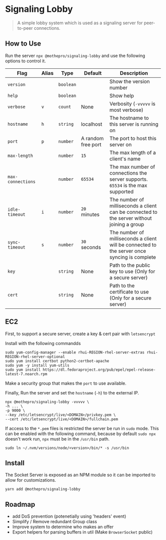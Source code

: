 # Signaling Lobby

> A simple lobby system which is used as a signaling server for peer-to-peer connections.

## How to Use

Run the server `npx @mothepro/signaling-lobby` and use the following options to control it.

Flag | Alias | Type | Default | Description
-----|-------|------|-------------|--------
`version` | | `boolean` | | Show the version number
`help` | | `boolean` | | Show help
`verbose` | `v` | `count` | None | Verbosity (`-vvvvv` is most verbose)
`hostname` | `h` | `string` | localhost | The hostname to this server is running on
`port` | `p` | `number` | A random free port | The port to host this server on
`max-length` | | `number` | `15` | The max length of a client's name
`max-connections` | | `number` | `65534` | The max number of connections the server supports. `65534` is the max supported
`idle-timeout` | `i` | `number` | `20` minutes | The number of milliseconds a client can be connected to the server without joining a group
`sync-timeout` | `s` | `number` | `30` seconds | The number of milliseconds a client will be connected to the server once syncing is complete
`key` | | `string` | None | Path to the public key to use (Only for a secure server)
`cert` | | `string` | None | Path to the certificate to use (Only for a secure server)

## EC2

First, to support a secure server, create a key & cert pair with `letsencrypt`

Install with the following commandds

```shell
sudo yum-config-manager --enable rhui-REGION-rhel-server-extras rhui-REGION-rhel-server-optional
sudo yum install certbot python2-certbot-apache
sudo yum -y install yum-utils
sudo yum install https://dl.fedoraproject.org/pub/epel/epel-release-latest-7.noarch.rpm
```

Make a security group that makes the `port` to use available.

Finally, Run the server and set the `hostname` (`-h`) to the external IP.

```shell
npx @mothepro/signaling-lobby -vvvvv \
-h ... \
-p 9000 \
--key /etc/letsencrypt/live/<DOMAIN>/privkey.pem \
--cert /etc/letsencrypt/live/<DOMAIN>/fullchain.pem
```

If access to the `*.pem` files is restricted the server be run in `sudo` mode.
This can be enabled with the following command, because by default `sudo npx` doesn't work run, `npx` must be in the `/usr/bin` path.

```shell
sudo ln ~/.nvm/versions/node/<version>/bin/* -s /usr/bin
```

## Install

The Socket Server is exposed as an NPM module so it can be imported to allow for customizations.

`yarn add @mothepro/signaling-lobby`

## Roadmap

+ add DoS prevention (potenetially using 'headers' event)
+ Simplify / Remove redundant Group class
+ Improve system to determine who makes an offer
+ Export helpers for parsing buffers in util (Make `BrowserSocket` public)
